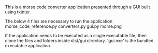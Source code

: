 This is a morse code converter application presented through a GUI built using tkinter.

The below 4 files are necessary to run the application:
morse_code_reference.py
converters.py
gui.py
morse.png

If the application needs to be executed as a single executable file, then clone the files and folders inside dist/gui directory. 'gui.exe' is the bundled executable application.

